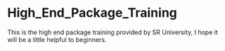 # High_End_Package_Training
This is the high end package training provided by SR University,
I hope it will be a little helpful to beginners.
